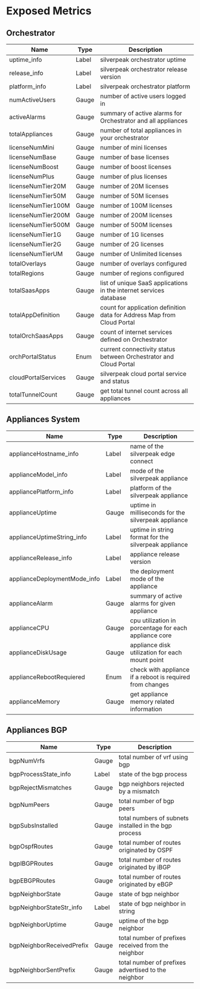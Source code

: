 # Exposed Metrics

## Orchestrator 

| Name  | Type  | Description  |
| ------------ | ------------ | ------------ |
| uptime_info  | Label  | silverpeak orchestrator uptime  |
| release_info  | Label  | silverpeak orchestrator release version  | 
| platform_info  | Label  | silverpeak orchestrator platform  | 
| numActiveUsers  | Gauge  | number of active users logged in  | 
| activeAlarms  | Gauge  | summary of active alarms for Orchestrator and all appliances  | 
| totalAppliances  | Gauge  | number of total appliances in your orchestrator  | 
| licenseNumMini  | Gauge  | number of mini licenses  | 
| licenseNumBase| Gauge  | number of base licenses  | 
| licenseNumBoost | Gauge  | number of boost licenses  | 
| licenseNumPlus  | Gauge  | number of plus licenses  | 
| licenseNumTier20M  | Gauge  | number of 20M licenses  | 
| licenseNumTier50M  | Gauge  | number of 50M licenses  | 
| licenseNumTier100M  | Gauge  | number of 100M licenses   | 
| licenseNumTier200M  | Gauge  | number of 200M licenses | 
| licenseNumTier500M| Gauge  | number of 500M licenses  | 
| licenseNumTier1G| Gauge  | number of 1G licenses  | 
| licenseNumTier2G| Gauge  | number of 2G licenses  | 
| licenseNumTierUM| Gauge  | number of Unlimited licenses  | 
| totalOverlays| Gauge  | number of overlays configured  | 
| totalRegions| Gauge  | number of regions configured  | 
| totalSaasApps| Gauge  | list of unique SaaS applications in the internet services database  | 
| totalAppDefinition| Gauge  | count for application definition data for Address Map from Cloud Portal  | 
| totalOrchSaasApps| Gauge  | count of internet services defined on Orchestrator  | 
| orchPortalStatus| Enum   | current connectivity status between Orchestrator and Cloud Portal  | 
| cloudPortalServices| Gauge  | silverpeak cloud portal service and status  | 
| totalTunnelCount| Gauge  | get total tunnel count across all appliances  | 


## Appliances System

| Name  | Type  | Description  |
| ------------ | ------------ | ------------ |
| applianceHostname_info  | Label  | name of the silverpeak edge connect  |
| applianceModel_info  | Label  | mode of the silverpeak appliance  |
| appliancePlatform_info  | Label  | platform of the silverpeak appliance  |
| applianceUptime  | Gauge  | uptime in milliseconds for the silverpeak appliance  |
| applianceUptimeString_info  | Label  | uptime in string format for the silverpeak appliance  |
| applianceRelease_info  | Label  | appliance release version  |
| applianceDeploymentMode_info  | Label  | the deployment mode of the appliance  |
| applianceAlarm  | Gauge  | summary of active alarms for given appliance  |
| applianceCPU  | Gauge  | cpu utilization in porcentage for each appliance core  | 
| applianceDiskUsage  | Gauge  | appliance disk utilization for each mount point  | 
| applianceRebootRequiered  | Enum  | check with appliance if a reboot is required from changes  | 
| applianceMemory  | Gauge  | get appliance memory related information  | 


## Appliances BGP

| Name  | Type  | Description  |
| ------------ | ------------ | ------------ |
| bgpNumVrfs  | Gauge  | total number of vrf using bgp  | 
| bgpProcessState_info  | Label  | state of the bgp process  |
| bgpRejectMismatches  | Gauge  | bgp neighbors rejected by a mismatch  | 
| bgpNumPeers  | Gauge  | total number of bgp peers  | 
| bgpSubsInstalled  | Gauge  | total numbers of subnets installed in the bgp process  | 
| bgpOspfRoutes  | Gauge  | total number of routes originated by OSPF  | 
| bgpIBGPRoutes  | Gauge  | total number of routes originated by iBGP  | 
| bgpEBGPRoutes  | Gauge  | total number of routes originated by eBGP  | 
| bgpNeighborState  | Gauge  | state of bgp neighbor  | 
| bgpNeighborStateStr_info  | Label  | state of bgp neighbor in string  |
| bgpNeighborUptime  | Gauge  | uptime of the bgp neighbor  | 
| bgpNeighborReceivedPrefix  | Gauge  | total number of prefixes received from the neighbor  | 
| bgpNeighborSentPrefix  | Gauge  | total number of prefixes advertised to the neighbor  | 